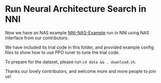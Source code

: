# Run Neural Architecture Search in NNI

Now we have an NAS example [NNI-NAS-Example](https://github.com/Crysple/NNI-NAS-Example) run in NNI using NAS interface from our contributors.

We have included its trial code in this folder, and provided example config files to show how to use PPO tuner to tune the trial code.

To prepare for the dataset, please run `cd data && . download.sh`.

Thanks our lovely contributors, and welcome more and more people to join us!